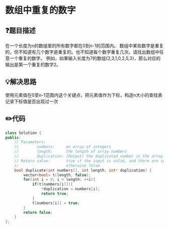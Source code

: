 # 数组中重复的数字

## :question:题目描述
在一个长度为n的数组里的所有数字都在0到n-1的范围内。 数组中某些数字是重复的，但不知道有几个数字是重复的。也不知道每个数字重复几次。请找出数组中任意一个重复的数字。 例如，如果输入长度为7的数组{2,3,1,0,2,5,3}，那么对应的输出是第一个重复的数字2。

## :bulb:解决思路
使用元素值在0至n-1范围内这个关键点，把元素值作为下标，构造n大小的查找表记录下标值是否出现过一次

## :pencil2:代码
```c++
class Solution {
public:
    // Parameters:
    //        numbers:     an array of integers
    //        length:      the length of array numbers
    //        duplication: (Output) the duplicated number in the array number
    // Return value:       true if the input is valid, and there are some duplications in the array number
    //                     otherwise false
    bool duplicate(int numbers[], int length, int* duplication) {
        vector<bool> t(length, false);
        for(int i = 0; i < length; ++i){
            if(t[numbers[i]]){
                *duplication = numbers[i];
                return true;
            }
            t[numbers[i]] = true;
        }
        return false;
    }
};
```